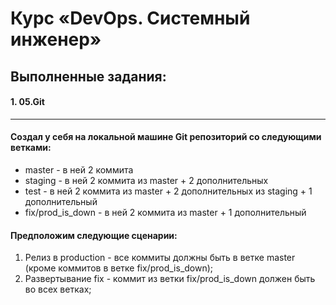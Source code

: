 # Курс «DevOps. Системный инженер»

## Выполненные задания:

#### 1. 05.Git
---
#### Создал у себя на локальной машине Git репозиторий со следующими ветками:

  * master - в ней 2 коммита
  * staging - в ней 2 коммита из master + 2 дополнительных
  * test - в ней 2 коммита из master + 2 дополнительных из staging + 1 дополнительный
  * fix/prod_is_down - в ней 2 коммита из master + 1 дополнительный

#### Предположим следующие сценарии:

  1. Релиз в production - все коммиты должны быть в ветке master 
     (кроме коммитов в ветке fix/prod_is_down);
  2. Развертывание fix - коммит из ветки fix/prod_is_down должен быть во всех ветках;

